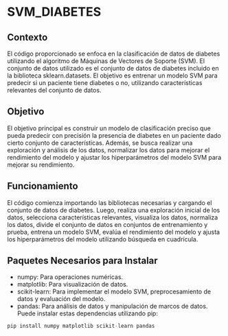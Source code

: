 # SVM_DIABETES
## Contexto
El código proporcionado se enfoca en la clasificación de datos de diabetes utilizando el algoritmo de Máquinas de Vectores de Soporte (SVM). El conjunto de datos utilizado es el conjunto de datos de diabetes incluido en la biblioteca sklearn.datasets. El objetivo es entrenar un modelo SVM para predecir si un paciente tiene diabetes o no, utilizando características relevantes del conjunto de datos.

## Objetivo
El objetivo principal es construir un modelo de clasificación preciso que pueda predecir con precisión la presencia de diabetes en un paciente dado cierto conjunto de características. Además, se busca realizar una exploración y análisis de los datos, normalizar los datos para mejorar el rendimiento del modelo y ajustar los hiperparámetros del modelo SVM para mejorar su rendimiento.

## Funcionamiento
El código comienza importando las bibliotecas necesarias y cargando el conjunto de datos de diabetes. Luego, realiza una exploración inicial de los datos, selecciona características relevantes, visualiza los datos, normaliza los datos, divide el conjunto de datos en conjuntos de entrenamiento y prueba, entrena un modelo SVM, evalúa el rendimiento del modelo y ajusta los hiperparámetros del modelo utilizando búsqueda en cuadrícula.

## Paquetes Necesarios para Instalar
* numpy: Para operaciones numéricas.
* matplotlib: Para visualización de datos.
* scikit-learn: Para implementar el modelo SVM, preprocesamiento de datos y evaluación del modelo.
* pandas: Para análisis de datos y manipulación de marcos de datos.
Puede instalar estas dependencias utilizando pip:

```python
pip install numpy matplotlib scikit-learn pandas
```
